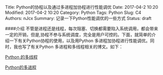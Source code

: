 Title: Python的协程以及通过多进程加协程进行性能调优
Date: 2017-04-2 10:20
Modified: 2017-04-2 10:20
Category: Python
Tags: Python
Slug: C4
Authors: nJcx
Summary: 记录一下Python性能调优的一些方式
Status: draft


####介绍
不管是进程还是线程，每次阻塞、切换都需要陷入系统调用，都会带来一定的开销，但是,协程不参与系统调度，完全是用户可控的。下面，就简单的介绍一下有关Python协程的使用，以及用Python 多进程加协程进行性能调优。同时，我也写了有关Python  多进程和多线程相关的博文。如下：

[Python 的多线程](B8.html)

[Python的多进程](C2.html)